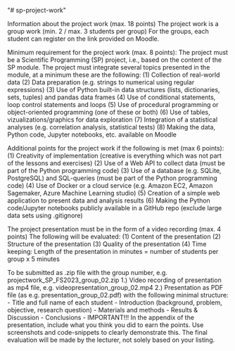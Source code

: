 "# sp-project-work" 

Information about the project work (max. 18 points)
The project work is a group work (min. 2 / max. 3 students per group)
For the groups, each student can register on the link provided on Moodle.

Minimum requirement for the project work (max. 8 points):
The project must be a Scientific Programming (SP) project, i.e., based on the content of the SP module.
The project must integrate several topics presented in the module, at a minimum these are the following: 
(1) Collection of real-world data
(2) Data preparation (e.g. strings to numerical using regular expressions)
(3) Use of Python built-in data structures (lists, dictionaries, sets, tuples) and pandas data frames
(4) Use of conditional statements, loop control statements and loops
(5) Use of procedural programming or object-oriented programming (one of these or both)
(6) Use of tables, vizualizations/graphics for data exploration
(7) Integration of a statistical analyses (e.g. correlation analysis, statistical tests)
(8) Making the data, Python code, Jupyter notebooks, etc. available on Moodle

Additional points for the project work if the following is met (max 6 points):
(1) Creativity of implementation (creative is everything which was not part of the lessons and exercises)
(2) Use of a Web API to collect data (must be part of the Python programming code) 
(3) Use of a database (e.g. SQLite, PostgreSQL) and SQL-queries (must be part of the Python programming code)
(4) Use of Docker or a cloud service (e.g. Amazon EC2, Amazon Sagemaker, Azure Machine Learning studio)
(5) Creation of a simple web application to present data and analysis results
(6) Making the Python code/Jupyter notebooks publicly available in a GitHub repo (exclude large data sets using .gitignore)

The project presentation must be in the form of a video recording (max. 4 points)
The following will be evaluated:
(1) Content of the presentation
(2) Structure of the presentation
(3) Quality of the presentation
(4) Time keeping: Length of the presentation in minutes = number of students per group x 5 minutes

To be submitted as .zip file with the group number, e.g. projectwork_SP_FS2023_group_02.zip
1.) Video recording of presentation as mp4 file, e.g. videopresentation_group_02.mp4
2.) Presentation as PDF file (as e.g. presentation_group_02.pdf) with the following minimal structure:
     - Title and full name of each student
     - Introduction (background, problem, objective, research question)
     - Materials and methods
     - Results & Discussion
     - Conclusions
     - IMPORTANT!!! In the appendix of the presentation, include what you think you did to earn the points.
                    Use screenshots and code-snippets to clearly demonstrate this.
                    The final evaluation will be made by the lecturer, not solely based on your listing.


